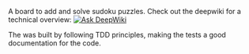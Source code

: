 A board to add and solve sudoku puzzles. Check out the deepwiki for a technical overview: [![Ask DeepWiki](https://deepwiki.com/badge.svg)](https://deepwiki.com/Ram-the-coder/sudoku-board)

The was built by following TDD principles, making the tests a good documentation for the code.
